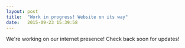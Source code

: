 ```yaml
---
layout: post
title:  "Work in progress! Website on its way"
date:   2015-09-23 15:39:58
---
```


We're working on our internet presence! Check back soon for updates!